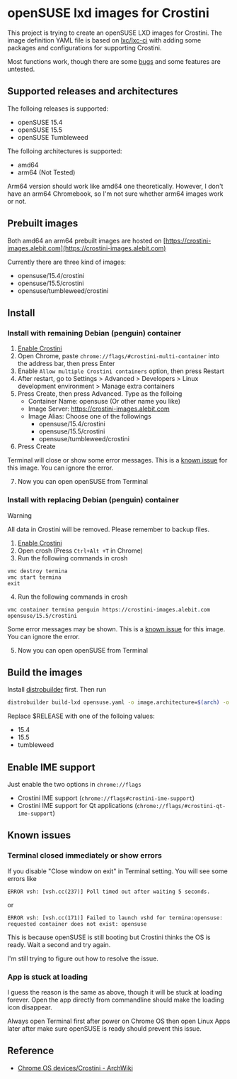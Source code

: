 # openSUSE lxd images for Crostini

This project is trying to create an openSUSE LXD images for Crostini.
The image definition YAML file is based on
[lxc/lxc-ci](https://github.com/lxc/lxc-ci/blob/9e6ca78d1730817ef6e3bab0df84dcf8264da256/images/opensuse.yaml)
with adding some packages and configurations for supporting Crostini.

Most functions work, though there are some [bugs](#known-issues) and
some features are untested.

## Supported releases and architectures
The folloing releases is supported:
* openSUSE 15.4
* openSUSE 15.5
* openSUSE Tumbleweed

The folloing architectures is supported:
* amd64
* arm64 (Not Tested)

Arm64 version should work like amd64 one theoretically. However, I
don't have an arm64 Chromebook, so I'm not sure whether arm64 images
work or not.

## Prebuilt images
Both amd64 an arm64 prebuilt images are hosted on [https://crostini-images.alebit.com](https://crostini-images.alebit.com)

Currently there are three kind of images:
* opensuse/15.4/crostini
* opensuse/15.5/crostini
* opensuse/tumbleweed/crostini

## Install
### Install with remaining Debian (penguin) container
1. [Enable Crostini](https://support.google.com/chromebook/answer/9145439)
2. Open Chrome, paste `chrome://flags/#crostini-multi-container` into the address bar, then press Enter
3. Enable `Allow multiple Crostini containers` option, then press Restart
4. After restart, go to Settings > Advanced > Developers > Linux development environment > Manage extra containers
5. Press Create, then press Advanced. Type as the folloing
   * Container Name: opensuse (Or other name you like)
   * Image Server: https://crostini-images.alebit.com
   * Image Alias: Choose one of the followings
     * opensuse/15.4/crostini
     * opensuse/15.5/crostini
     * opensuse/tumbleweed/crostini
6. Press Create

Terminal will close or show some error messages. This is a [known issue](#terminal-closed-immediately-or-show-errors)
for this image. You can ignore the error.

7. Now you can open openSUSE from Terminal


### Install with replacing Debian (penguin) container
> [!WARNING]
> All data in Crostini will be removed. Please remember to backup files.

1. [Enable Crostini](https://support.google.com/chromebook/answer/9145439)
2. Open crosh (Press `Ctrl+Alt +T` in Chrome)
3. Run the following commands in crosh

```
vmc destroy termina
vmc start termina
exit
```

4. Run the following commands in crosh

```
vmc container termina penguin https://crostini-images.alebit.com opensuse/15.5/crostini
```

Some error messages may be shown. This is a [known issue](#terminal-closed-immediately-or-show-errors)
for this image. You can ignore the error.

5. Now you can open openSUSE from Terminal

## Build the images
Install [distrobuilder](https://github.com/lxc/distrobuilder) first. Then run

```bash
distrobuilder build-lxd opensuse.yaml -o image.architecture=$(arch) -o image.release=$RELEASE -o image.variant=crostini
```

Replace $RELEASE with one of the folloing values:
* 15.4
* 15.5
* tumbleweed

## Enable IME support
Just enable the two options in `chrome://flags`
* Crostini IME support (`chrome://flags#crostini-ime-support`)
* Crostini IME support for Qt applications (`chrome://flags/#crostini-qt-ime-support`)

## Known issues
### Terminal closed immediately or show errors
If you disable "Close window on exit" in Terminal setting. You
will see some errors like

```
ERROR vsh: [vsh.cc(237)] Poll timed out after waiting 5 seconds.
```

or

```
ERROR vsh: [vsh.cc(171)] Failed to launch vshd for termina:opensuse: requested container does not exist: opensuse
```

This is because openSUSE is still booting but Crostini thinks the OS is
ready. Wait a second and try again.

I'm still trying to figure out how to resolve the issue.

### App is stuck at loading
I guess the reason is the same as above, though it will be stuck at
loading forever. Open the app directly from commandline should make
the loading icon disappear.

Always open Terminal first after power on Chrome OS then open Linux
Apps later after make sure openSUSE is ready should prevent this
issue.

## Reference
* [Chrome OS devices/Crostini - ArchWiki](https://wiki.archlinux.org/title/Chrome_OS_devices/Crostini)
